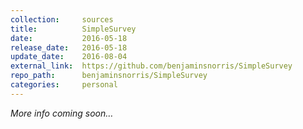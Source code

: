 ```yaml
---
collection:     sources
title:          SimpleSurvey
date:           2016-05-18
release_date:   2016-05-18
update_date:    2016-08-04
external_link:  https://github.com/benjaminsnorris/SimpleSurvey
repo_path:      benjaminsnorris/SimpleSurvey
categories:     personal
---
```


_More info coming soon…_
